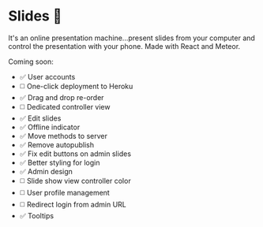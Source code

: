 # Slides 🎉

It's an online presentation machine...present slides from your computer and control the presentation with your phone. Made with React and Meteor.

Coming soon:
* ✅ User accounts
* ◻️ One-click deployment to Heroku
* ✅ Drag and drop re-order
* ◻️ Dedicated controller view
* ✅ Edit slides
* ✅ Offline indicator
* ✅ Move methods to server
* ✅ Remove autopublish
* ✅ Fix edit buttons on admin slides
* ✅ Better styling for login
* ✅ Admin design
* ◻️ Slide show view controller color
* ◻️ User profile management
* ◻️ Redirect login from admin URL
* ✅ Tooltips

